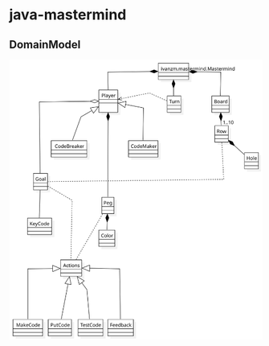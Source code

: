 # java-mastermind

## DomainModel

![Domain Model](https://raw.githubusercontent.com/ivanzm/java-mastermind/domainModel/docs/DomainModel.svg)
